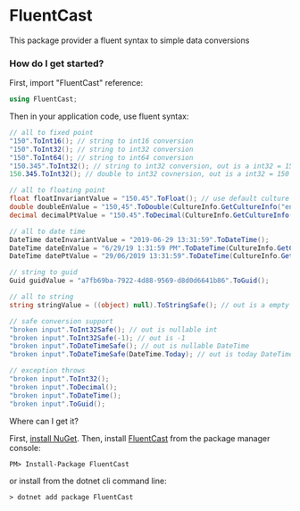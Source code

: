 # FluentCast
This package provider a fluent syntax to simple data conversions

### How do I get started?
First, import "FluentCast" reference:

```csharp
using FluentCast;
```

Then in your application code, use fluent syntax: 

```csharp
// all to fixed point
"150".ToInt16(); // string to int16 conversion
"150".ToInt32(); // string to int32 conversion
"150".ToInt64(); // string to int64 conversion
"150.345".ToInt32(); // string to int32 conversion, out is a int32 = 150
150.345.ToInt32(); // double to int32 covnersion, out is a int32 = 150

// all to floating point
float floatInvariantValue = "150.45".ToFloat(); // use default culture configured at application startup
double doubleEnValue = "150,45".ToDouble(CultureInfo.GetCultureInfo("en")); // use USA decimal separator ","
decimal decimalPtValue = "150.45".ToDecimal(CultureInfo.GetCultureInfo("pt-BR")); // use Brazilian decimal separator "."

// all to date time
DateTime dateInvariantValue = "2019-06-29 13:31:59".ToDateTime();
DateTime dateEnValue = "6/29/19 1:31:59 PM".ToDateTime(CultureInfo.GetCultureInfo("en"));
DateTime datePtValue = "29/06/2019 13:31:59".ToDateTime(CultureInfo.GetCultureInfo("pt-BR"));

// string to guid
Guid guidValue = "a7fb69ba-7922-4d88-9569-d8d0d6641b86".ToGuid();

// all to string
string stringValue = ((object) null).ToStringSafe(); // out is a empty string

// safe conversion support
"broken input".ToInt32Safe(); // out is nullable int
"broken input".ToInt32Safe(-1); // out is -1
"broken input".ToDateTimeSafe(); // out is nullable DateTime
"broken input".ToDateTimeSafe(DateTime.Today); // out is today DateTime

// exception throws
"broken input".ToInt32();
"broken input".ToDecimal();
"broken input".ToDateTime();
"broken input".ToGuid();
```

Where can I get it?

First, [install NuGet](http://docs.nuget.org/docs/start-here/installing-nuget). Then, install [FluentCast](https://www.nuget.org/packages/FluentCast/) from the package manager console:

```
PM> Install-Package FluentCast
```

or install from the dotnet cli command line:
```
> dotnet add package FluentCast
``` 
